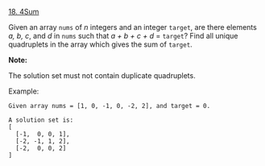 [18. 4Sum](https://leetcode.com/problems/4sum/)

Given an array `nums` of *n* integers and an integer `target`, are there elements *a, b, c*, and *d* in `nums` such that *a + b + c + d* = `target`? Find all unique quadruplets in the array which gives the sum of `target`.

**Note:**

The solution set must not contain duplicate quadruplets.

Example:
```
Given array nums = [1, 0, -1, 0, -2, 2], and target = 0.

A solution set is:
[
  [-1,  0, 0, 1],
  [-2, -1, 1, 2],
  [-2,  0, 0, 2]
]
```